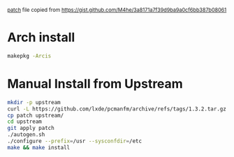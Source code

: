 <sub>[patch](patch) file copied from
https://gist.github.com/M4he/3a8171a7f39d9ba9a0cf6bb387b08061</sub>

# Arch install
```sh
makepkg -Arcis
```

# Manual Install from Upstream
```sh
mkdir -p upstream
curl -L https://github.com/lxde/pcmanfm/archive/refs/tags/1.3.2.tar.gz | tar xvfz - --strip-components=1 -C upstream
cp patch upstream/
cd upstream
git apply patch
./autogen.sh
./configure --prefix=/usr --sysconfdir=/etc
make && make install
```